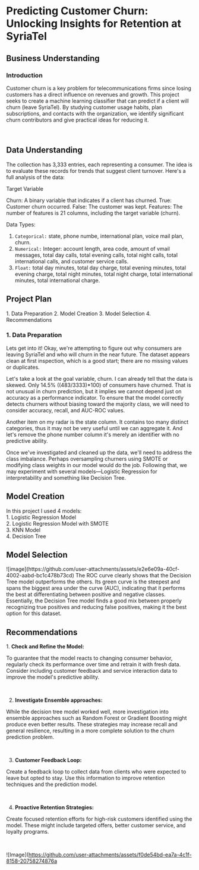 <h1>Predicting Customer Churn: Unlocking Insights for Retention at SyriaTel</h1>


<h2> Business Understanding</h2>
<h3>Introduction</h3>
<p>Customer churn is a key problem for telecommunications firms since losing customers has a direct influence on revenues and growth. This project seeks to create a machine learning classifier that can predict if a client will churn (leave SyriaTel). By studying customer usage habits, plan subscriptions, and contacts with the organization, we identify significant churn contributors and give practical ideas for reducing it.</p> <br>

<h2>Data Understanding</h2>
The collection has 3,333 entries, each representing a consumer. The idea is to evaluate these records for trends that suggest client turnover. Here's a full analysis of the data:

Target Variable

Churn: A binary variable that indicates if a client has churned. True: Customer churn occurred. False: The customer was kept.
Features: The number of features is 21 columns, including the target variable (churn).

Data Types:

1. `Categorical:`
  state, phone numbe, international plan, voice mail plan, churn.<br>
2. `Numerical:`
  Integer: account length, area code, amount of vmail messages, total day calls, total evening calls, total night calls, total international calls, and customer service calls.<br>
3. `Float:`
   total day minutes, total day charge, total evening minutes, total evening charge, total night minutes, total night charge, total international minutes, total international charge. <br>

<h2>Project Plan</h2>
1. Data Preparation
2. Model Creation
3. Model Selection
4. Recommendations

<h3>1. Data Preparation</h3>
<p>Lets get into it! Okay, we're attempting to figure out why consumers are leaving SyriaTel and who will churn in the near future. The dataset appears clean at first inspection, which is a good start; there are no missing values or duplicates.

Let's take a look at the goal variable, churn. I can already tell that the data is skewed. Only 14.5% ((483/3333)*100) of consumers have churned. That is not unusual in churn prediction, but it implies we cannot depend just on accuracy as a performance indicator. To ensure that the model correctly detects churners without biasing toward the majority class, we will need to consider accuracy, recall, and AUC-ROC values.

Another item on my radar is the state column. It contains too many distinct categories, thus it may not be very useful until we can aggregate it. And let's remove the phone number column it's merely an identifier with no predictive ability.

Once we've investigated and cleaned up the data, we'll need to address the class imbalance. Perhaps oversampling churners using SMOTE or modifying class weights in our model would do the job. Following that, we may experiment with several models—Logistic Regression for interpretability and something like Decision Tree.</p>

<h2>Model Creation</h2>
In this project I used 4 models:<br>
1. Logistic Regression Model

  <br>
2. Logistic Regression Model with SMOTE
  
  <br>
3. KNN Model

  <br>
4. Decision Tree 
  
  <br>

<h2>Model Selection</h2>
![image](https://github.com/user-attachments/assets/e2e6e09a-40cf-4002-aabd-bc1c478b73cd)
The ROC curve clearly shows that the Decision Tree model outperforms the others. Its green curve is the steepest and spans the biggest area under the curve (AUC), indicating that it performs the best at differentiating between positive and negative classes. Essentially, the Decision Tree model finds a good mix between properly recognizing true positives and reducing false positives, making it the best option for this dataset.

<h2>Recommendations</h2>
1. <b>Check and Refine the Model:</b> 
<p>To guarantee that the model reacts to changing consumer behavior, regularly check its performance over time and retrain it with fresh data.  Consider including customer feedback and service interaction data to improve the model's predictive ability.</p> <br>

2. <b>Investigate Ensemble approaches:</b> 
<p>While the decision tree model worked well, more investigation into ensemble approaches such as Random Forest or Gradient Boosting might produce even better results.  These strategies may increase recall and general resilience, resulting in a more complete solution to the churn prediction problem.</p> <br>

3. <b>Customer Feedback Loop:</b>
<p>Create a feedback loop to collect data from clients who were expected to leave but opted to stay.  Use this information to improve retention techniques and the prediction model.</p> <br>

4. <b>Proactive Retention Strategies:</b>
<p>Create focused retention efforts for high-risk customers identified using the model. These might include targeted offers, better customer service, and loyalty programs.</p> <br>

![Image](https://github.com/user-attachments/assets/f0de54bd-ea7a-4c1f-8158-20758274876a


